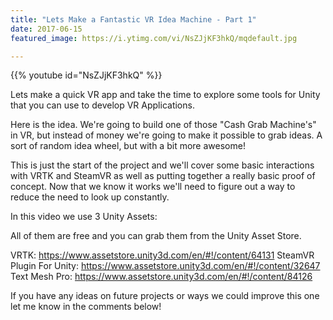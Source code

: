 ```yaml
---
title: "Lets Make a Fantastic VR Idea Machine - Part 1"
date: 2017-06-15
featured_image: https://i.ytimg.com/vi/NsZJjKF3hkQ/mqdefault.jpg

---
```


{{% youtube id="NsZJjKF3hkQ" %}}

Lets make a quick VR app and take the time to explore some tools for Unity that you can use to develop VR Applications.

Here is the idea. We're going to build one of those "Cash Grab Machine's" in VR, but instead of money we're going to make it possible to grab ideas. A sort of random idea wheel, but with a bit more awesome!

This is just the start of the project and we'll cover some basic interactions with VRTK and SteamVR as well as putting together a really basic proof of concept. Now that we know it works we'll need to figure out a way to reduce the need to look up constantly. 

In this video we use 3 Unity Assets:

All of them are free and you can grab them from the Unity Asset Store.

VRTK: https://www.assetstore.unity3d.com/en/#!/content/64131
SteamVR Plugin For Unity: https://www.assetstore.unity3d.com/en/#!/content/32647
Text Mesh Pro: https://www.assetstore.unity3d.com/en/#!/content/84126

If you have any ideas on future projects or ways we could improve this one let me know in the comments below!